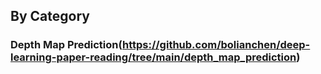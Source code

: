 ## By Category

### Depth Map Prediction(https://github.com/bolianchen/deep-learning-paper-reading/tree/main/depth_map_prediction)

